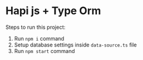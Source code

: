 # Hapi js + Type Orm

Steps to run this project:


1. Run `npm i` command
2. Setup database settings inside `data-source.ts` file
3. Run `npm start` command
